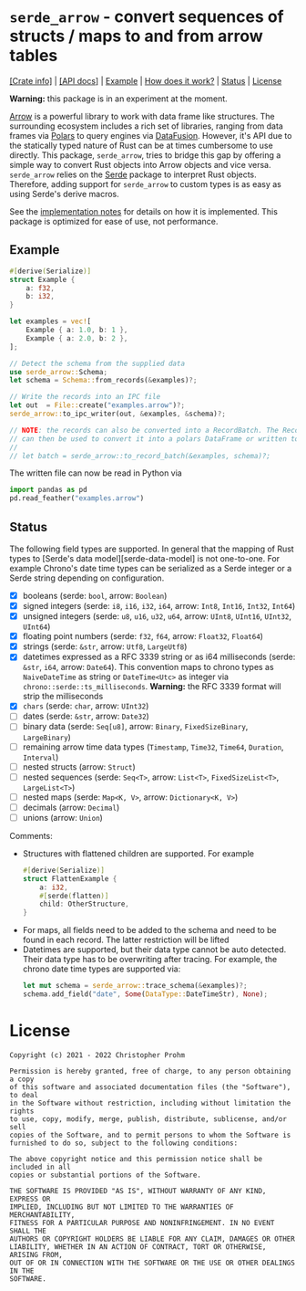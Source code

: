 # `serde_arrow` - convert sequences of structs / maps to and from arrow tables

[[Crate info]](https://crates.io/crates/serde_arrow)
| [[API docs]](https://docs.rs/serde_arrow/latest/serde_arrow/)
| [Example](#example)
| [How does it work?](Implementation.md)
| [Status](#status)
| [License](#license)

**Warning:** this package is in an experiment at the moment.

[Arrow][arrow] is a powerful library to work with data frame like structures.
The surrounding ecosystem includes a rich set of libraries, ranging from data
frames via [Polars][polars] to query engines via [DataFusion][datafusion].
However, it's API due to the statically typed nature of Rust can be at times
cumbersome to use directly. This package, `serde_arrow`, tries to bridge this
gap by offering a simple way to convert Rust objects into Arrow objects and vice
versa.  `serde_arrow` relies on the [Serde](https://serde.rs) package to
interpret Rust objects. Therefore, adding support for `serde_arrow` to custom
types is as easy as using Serde's derive macros. 

See the [implementation notes](Implementation.md) for details on how it is
implemented. This package is optimized for ease of use, not performance.

[arrow]: https://docs.rs/arrow/latest/arrow/
[polars]: https://github.com/pola-rs/polars
[datafusion]: https://github.com/apache/arrow-datafusion/

## Example

```rust
#[derive(Serialize)]
struct Example {
    a: f32,
    b: i32,
}

let examples = vec![
    Example { a: 1.0, b: 1 },
    Example { a: 2.0, b: 2 },
];

// Detect the schema from the supplied data
use serde_arrow::Schema;
let schema = Schema::from_records(&examples)?;

// Write the records into an IPC file
let out  = File::create("examples.arrow")?;
serde_arrow::to_ipc_writer(out, &examples, &schema)?;

// NOTE: the records can also be converted into a RecordBatch. The RecordBatch
// can then be used to convert it into a polars DataFrame or written to parquet.
//
// let batch = serde_arrow::to_record_batch(&examples, schema)?;
```

The written file can now be read in Python via

```python
import pandas as pd
pd.read_feather("examples.arrow")
```

## Status

The following field types are supported. In general that the mapping of Rust
types to [Serde's data model][serde-data-model] is not one-to-one. For example
Chrono's date time types can be serialized as a Serde integer or a Serde string
depending on configuration.

- [x] booleans (serde: `bool`, arrow: `Boolean`)
- [x] signed integers (serde: `i8`, `i16`, `i32`, `i64`, arrow: `Int8`, `Int16`,
  `Int32`, `Int64`)
- [x] unsigned integers (serde: `u8`, `u16`, `u32`, `u64`, arrow: `UInt8`,
  `UInt16`, `UInt32`, `UInt64`)
- [x] floating point numbers (serde: `f32`, `f64`, arrow: `Float32`, `Float64`)
- [x] strings (serde: `&str`, arrow: `Utf8`, `LargeUtf8`)
- [x] datetimes expressed as a RFC 3339 string or as i64 milliseconds (serde:
  `&str`, `i64`, arrow: `Date64`). This convention maps to chrono types as
  `NaiveDateTime` as string or `DateTime<Utc>` as integer via
  `chrono::serde::ts_milliseconds`. **Warning:** the RFC 3339 format will strip
  the milliseconds
- [x] `chars` (serde: `char`, arrow: `UInt32`)
- [ ] dates (serde: `&str`, arrow: `Date32`)
- [ ] binary data (serde: `Seq[u8]`, arrow: `Binary`, `FixedSizeBinary`,
  `LargeBinary`)
- [ ] remaining arrow time data types (`Timestamp`, `Time32`, `Time64`,
  `Duration`, `Interval`)
- [ ] nested structs (arrow: `Struct`)
- [ ] nested sequences (serde: `Seq<T>`, arrow: `List<T>`, `FixedSizeList<T>`,
  `LargeList<T>`)
- [ ] nested maps (serde: `Map<K, V>`, arrow: `Dictionary<K, V>`)
- [ ] decimals (arrow: `Decimal`)
- [ ] unions (arrow: `Union`)

Comments:

- Structures with flattened children are supported. For example
    ```rust
    #[derive(Serialize)]
    struct FlattenExample {
        a: i32,
        #[serde(flatten)]
        child: OtherStructure,
    }
    ```
- For maps, all fields need to be added to the schema and need to be found in
  each record. The latter restriction will be lifted
- Datetimes are supported, but their data type cannot be auto detected. Their
  data type has to be overwriting after tracing. For example, the chrono date
  time types are supported via:
    ```rust
    let mut schema = serde_arrow::trace_schema(&examples)?;
    schema.add_field("date", Some(DataType::DateTimeStr), None);
    ```

# License

```text
Copyright (c) 2021 - 2022 Christopher Prohm

Permission is hereby granted, free of charge, to any person obtaining a copy
of this software and associated documentation files (the "Software"), to deal
in the Software without restriction, including without limitation the rights
to use, copy, modify, merge, publish, distribute, sublicense, and/or sell
copies of the Software, and to permit persons to whom the Software is
furnished to do so, subject to the following conditions:

The above copyright notice and this permission notice shall be included in all
copies or substantial portions of the Software.

THE SOFTWARE IS PROVIDED "AS IS", WITHOUT WARRANTY OF ANY KIND, EXPRESS OR
IMPLIED, INCLUDING BUT NOT LIMITED TO THE WARRANTIES OF MERCHANTABILITY,
FITNESS FOR A PARTICULAR PURPOSE AND NONINFRINGEMENT. IN NO EVENT SHALL THE
AUTHORS OR COPYRIGHT HOLDERS BE LIABLE FOR ANY CLAIM, DAMAGES OR OTHER
LIABILITY, WHETHER IN AN ACTION OF CONTRACT, TORT OR OTHERWISE, ARISING FROM,
OUT OF OR IN CONNECTION WITH THE SOFTWARE OR THE USE OR OTHER DEALINGS IN THE
SOFTWARE.
```
